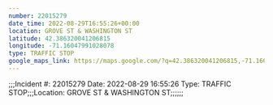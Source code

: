 ```yaml
---
number: 22015279
date_time: 2022-08-29T16:55:26+00:00
location: GROVE ST & WASHINGTON ST
latitude: 42.386320041206815
longitude: -71.16047991028078
type: TRAFFIC STOP
google_maps_link: https://maps.google.com/?q=42.386320041206815,-71.16047991028078
---
```


;;;Incident #: 22015279  Date: 2022-08-29 16:55:26   Type: TRAFFIC STOP;;;Location: GROVE ST & WASHINGTON ST;;;;;;
